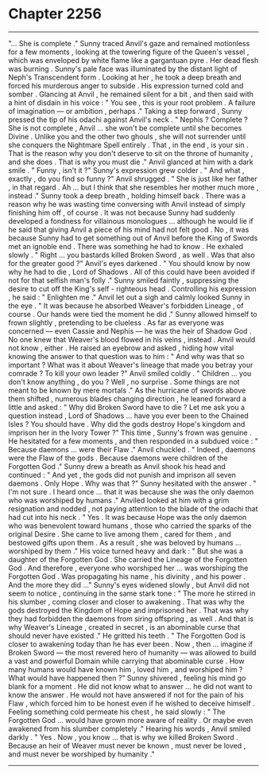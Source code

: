 
# Chapter 2256


---

"... She is complete ."
Sunny traced Anvil's gaze and remained motionless for a few moments , looking at the towering figure of the Queen's vessel , which was enveloped by white flame like a gargantuan pyre . Her dead flesh was burning .
Sunny's pale face was illuminated by the distant light of Neph's Transcendent form .
Looking at her , he took a deep breath and forced his murderous anger to subside .
His expression turned cold and somber .
Glancing at Anvil , he remained silent for a bit , and then said with a hint of disdain in his voice :
" You see , this is your root problem . A failure of imagination — or ambition , perhaps ."
Taking a step forward , Sunny pressed the tip of his odachi against Anvil's neck .
" Nephis ? Complete ? She is not complete , Anvil … she won't be complete until she becomes Divine . Unlike you and the other two ghouls , she will not surrender until she conquers the Nightmare Spell entirely . That , in the end , is your sin . That is the reason why you don't deserve to sit on the throne of humanity , and she does . That is why you must die ."
Anvil glanced at him with a dark smile .
" Funny , isn't it ?"
Sunny's expression grew colder .
" And what , exactly , do you find so funny ?"
Anvil shrugged .
" She is just like her father , in that regard . Ah … but I think that she resembles her mother much more , instead ."
Sunny took a deep breath , holding himself back .
There was a reason why he was wasting time conversing with Anvil instead of simply finishing him off , of course . It was not because Sunny had suddenly developed a fondness for villainous monologues … although he would lie if he said that giving Anvil a piece of his mind had not felt good .
No , it was because Sunny had to get something out of Anvil before the King of Swords met an ignoble end .
There was something he had to know .
He exhaled slowly .
" Right … you bastards killed Broken Sword , as well . Was that also for the greater good ?"
Anvil's eyes darkened .
" You should know by now why he had to die , Lord of Shadows . All of this could have been avoided if not for that selfish man's folly ."
Sunny smiled faintly , suppressing the desire to cut off the King's self - righteous head .
Controlling his expression , he said :
" Enlighten me ."
Anvil let out a sigh and calmly looked Sunny in the eye .
" It was because he absorbed Weaver's forbidden Lineage , of course . Our hands were tied the moment he did ."
Sunny allowed himself to frown slightly , pretending to be clueless .
As far as everyone was concerned — even Cassie and Nephis — he was the heir of Shadow God . No one knew that Weaver's blood flowed in his veins , instead .
Anvil would not know , either .
He raised an eyebrow and asked , hiding how vital knowing the answer to that question was to him :
" And why was that so important ? What was it about Weaver's lineage that made you betray your comrade ? To kill your own leader ?"
Anvil smiled coldly .
" Children … you don't know anything , do you ? Well , no surprise . Some things are not meant to be known by mere mortals ."
As the hurricane of swords above them shifted , numerous blades changing direction , he leaned forward a little and asked :
" Why did Broken Sword have to die ? Let me ask you a question instead , Lord of Shadows … have you ever been to the Chained Isles ? You should have . Why did the gods destroy Hope's kingdom and imprison her in the Ivory Tower ?"
This time , Sunny's frown was genuine .
He hesitated for a few moments , and then responded in a subdued voice :
" Because daemons … were their Flaw ."
Anvil chuckled .
" Indeed , daemons were the Flaw of the gods . Because daemons were children of the Forgotten God ."
Sunny drew a breath as Anvil shook his head and continued :
" And yet , the gods did not punish and imprison all seven daemons . Only Hope . Why was that ?"
Sunny hesitated with the answer .
" I'm not sure . I heard once … that it was because she was the only daemon who was worshiped by humans ."
Anviled looked at him with a grim resignation and nodded , not paying attention to the blade of the odachi that had cut into his neck .
" Yes . It was because Hope was the only daemon who was benevolent toward humans , those who carried the sparks of the original Desire . She came to live among them , cared for them , and bestowed gifts upon them . As a result , she was beloved by humans … worshiped by them ."
His voice turned heavy and dark :
" But she was a daughter of the Forgotten God . She carried the Lineage of the Forgotten God . And therefore , everyone who worshiped her … was worshiping the Forgotten God . Was propagating his name , his divinity , and his power . And the more they did …"
Sunny's eyes widened slowly , but Anvil did not seem to notice , continuing in the same stark tone :
" The more he stirred in his slumber , coming closer and closer to awakening . That was why the gods destroyed the Kingdom of Hope and imprisoned her . That was why they had forbidden the daemons from siring offspring , as well . And that is why Weaver's Lineage , created in secret , is an abominable curse that should never have existed ."
He gritted his teeth .
" The Forgotten God is closer to awakening today than he has ever been . Now , then … imagine if Broken Sword — the most revered hero of humanity — was allowed to build a vast and powerful Domain while carrying that abominable curse . How many humans would have known him , loved him , and worshiped him ? What would have happened then ?"
Sunny shivered , feeling his mind go blank for a moment .
He did not know what to answer … he did not want to know the answer .
He would not have answered if not for the pain of his Flaw , which forced him to be honest even if he wished to deceive himself .
Feeling something cold permeate his chest , he said slowly :
" The Forgotten God … would have grown more aware of reality . Or maybe even awakened from his slumber completely ."
Hearing his words , Anvil smiled darkly .
" Yes . Now , you know ... that is why we killed Broken Sword . Because an heir of Weaver must never be known , must never be loved , and must never be worshiped by humanity ."

---

